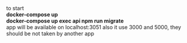 <div>to start</div>
<div><b>docker-compose up</b></div>
<div><b>docker-compose up exec api npm run migrate</b></div>
<div>app will be available on localhost:3051 also it use 3000 and 5000, they should be not taken by another app</div>
